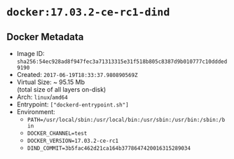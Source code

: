 # `docker:17.03.2-ce-rc1-dind`

## Docker Metadata

- Image ID: `sha256:54ec928ad8f947fec3a71313315e31f518b805c8387d9b010777c10ddded9190`
- Created: `2017-06-19T18:33:37.980890569Z`
- Virtual Size: ~ 95.15 Mb  
  (total size of all layers on-disk)
- Arch: `linux`/`amd64`
- Entrypoint: `["dockerd-entrypoint.sh"]`
- Environment:
  - `PATH=/usr/local/sbin:/usr/local/bin:/usr/sbin:/usr/bin:/sbin:/bin`
  - `DOCKER_CHANNEL=test`
  - `DOCKER_VERSION=17.03.2-ce-rc1`
  - `DIND_COMMIT=3b5fac462d21ca164b3778647420016315289034`
